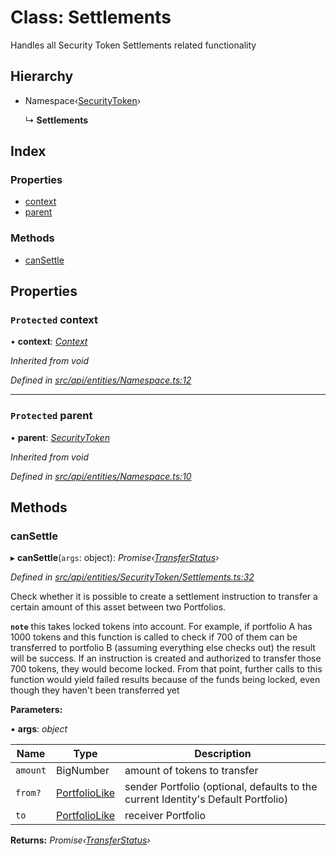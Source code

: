 # Class: Settlements

Handles all Security Token Settlements related functionality

## Hierarchy

* Namespace‹[SecurityToken](securitytoken.md)›

  ↳ **Settlements**

## Index

### Properties

* [context](settlements.md#protected-context)
* [parent](settlements.md#protected-parent)

### Methods

* [canSettle](settlements.md#cansettle)

## Properties

### `Protected` context

• **context**: *[Context](context.md)*

*Inherited from void*

*Defined in [src/api/entities/Namespace.ts:12](https://github.com/PolymathNetwork/polymesh-sdk/blob/5b409784/src/api/entities/Namespace.ts#L12)*

___

### `Protected` parent

• **parent**: *[SecurityToken](securitytoken.md)*

*Inherited from void*

*Defined in [src/api/entities/Namespace.ts:10](https://github.com/PolymathNetwork/polymesh-sdk/blob/5b409784/src/api/entities/Namespace.ts#L10)*

## Methods

###  canSettle

▸ **canSettle**(`args`: object): *Promise‹[TransferStatus](../enums/transferstatus.md)›*

*Defined in [src/api/entities/SecurityToken/Settlements.ts:32](https://github.com/PolymathNetwork/polymesh-sdk/blob/5b409784/src/api/entities/SecurityToken/Settlements.ts#L32)*

Check whether it is possible to create a settlement instruction to transfer a certain amount of this asset between two Portfolios.

**`note`** this takes locked tokens into account. For example, if portfolio A has 1000 tokens and this function is called to check if 700 of them can be
  transferred to portfolio B (assuming everything else checks out) the result will be success. If an instruction is created and authorized to transfer those 700 tokens,
  they would become locked. From that point, further calls to this function would yield failed results because of the funds being locked, even though they haven't been
  transferred yet

**Parameters:**

▪ **args**: *object*

Name | Type | Description |
------ | ------ | ------ |
`amount` | BigNumber | amount of tokens to transfer  |
`from?` | [PortfolioLike](../globals.md#portfoliolike) | sender Portfolio (optional, defaults to the current Identity's Default Portfolio) |
`to` | [PortfolioLike](../globals.md#portfoliolike) | receiver Portfolio |

**Returns:** *Promise‹[TransferStatus](../enums/transferstatus.md)›*
